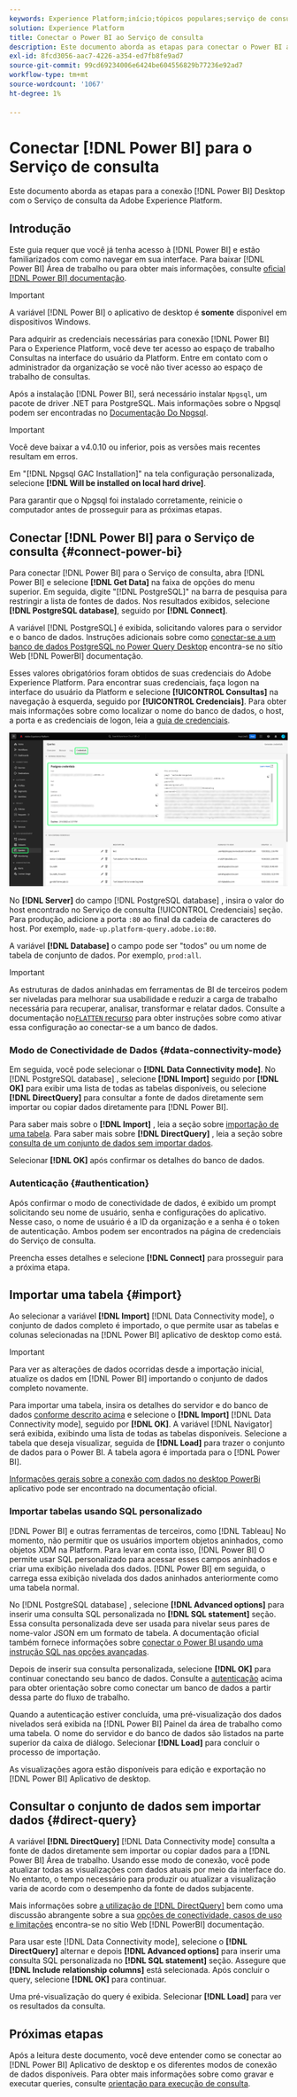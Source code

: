 ```yaml
---
keywords: Experience Platform;início;tópicos populares;serviço de consulta;serviço de consulta;Power BI;power bi;conectar ao serviço de consulta;
solution: Experience Platform
title: Conectar o Power BI ao Serviço de consulta
description: Este documento aborda as etapas para conectar o Power BI ao Serviço de consulta da Adobe Experience Platform.
exl-id: 8fcd3056-aac7-4226-a354-ed7fb8fe9ad7
source-git-commit: 99cd69234006e6424be604556829b77236e92ad7
workflow-type: tm+mt
source-wordcount: '1067'
ht-degree: 1%

---
```


# Conectar [!DNL Power BI] para o Serviço de consulta

Este documento aborda as etapas para a conexão [!DNL Power BI] Desktop com o Serviço de consulta da Adobe Experience Platform.

## Introdução

Este guia requer que você já tenha acesso à [!DNL Power BI] e estão familiarizados com como navegar em sua interface. Para baixar [!DNL Power BI] Área de trabalho ou para obter mais informações, consulte [oficial [!DNL Power BI] documentação](https://docs.microsoft.com/pt-BR/power-bi/).

>[!IMPORTANT]
>
> A variável [!DNL Power BI] o aplicativo de desktop é **somente** disponível em dispositivos Windows.

Para adquirir as credenciais necessárias para conexão [!DNL Power BI] Para o Experience Platform, você deve ter acesso ao espaço de trabalho Consultas na interface do usuário da Platform. Entre em contato com o administrador da organização se você não tiver acesso ao espaço de trabalho de consultas.

Após a instalação [!DNL Power BI], será necessário instalar `Npgsql`, um pacote de driver .NET para PostgreSQL. Mais informações sobre o Npgsql podem ser encontradas no [Documentação Do Npgsql](https://www.npgsql.org/doc/index.html).

>[!IMPORTANT]
>
>Você deve baixar a v4.0.10 ou inferior, pois as versões mais recentes resultam em erros.

Em &quot;[!DNL Npgsql GAC Installation]&quot; na tela configuração personalizada, selecione **[!DNL Will be installed on local hard drive]**.

Para garantir que o Npgsql foi instalado corretamente, reinicie o computador antes de prosseguir para as próximas etapas.

## Conectar [!DNL Power BI] para o Serviço de consulta {#connect-power-bi}

Para conectar [!DNL Power BI] para o Serviço de consulta, abra [!DNL Power BI] e selecione **[!DNL Get Data]** na faixa de opções do menu superior. Em seguida, digite &quot;[!DNL PostgreSQL]&quot; na barra de pesquisa para restringir a lista de fontes de dados. Nos resultados exibidos, selecione **[!DNL PostgreSQL database]**, seguido por **[!DNL Connect]**.

A variável [!DNL PostgreSQL] é exibida, solicitando valores para o servidor e o banco de dados. Instruções adicionais sobre como [conectar-se a um banco de dados PostgreSQL no Power Query Desktop](https://learn.microsoft.com/en-us/power-query/connectors/postgresql#connect-to-a-postgresql-database-from-power-query-desktop) encontra-se no sítio Web [!DNL PowerBI] documentação.

Esses valores obrigatórios foram obtidos de suas credenciais do Adobe Experience Platform. Para encontrar suas credenciais, faça logon na interface do usuário da Platform e selecione **[!UICONTROL Consultas]** na navegação à esquerda, seguido por **[!UICONTROL Credenciais]**. Para obter mais informações sobre como localizar o nome do banco de dados, o host, a porta e as credenciais de logon, leia a [guia de credenciais](../ui/credentials.md).

![O espaço de trabalho Experience Platform Queries com a guia Credenciais e as credenciais de Expiração são destacadas.](../images/clients/power-bi/query-service-credentials-page.png)

No **[!DNL Server]** do campo [!DNL PostgreSQL database] , insira o valor do host encontrado no Serviço de consulta [!UICONTROL Credenciais] seção. Para produção, adicione a porta `:80` ao final da cadeia de caracteres do host. Por exemplo, `made-up.platform-query.adobe.io:80`.

A variável **[!DNL Database]** o campo pode ser &quot;todos&quot; ou um nome de tabela de conjunto de dados. Por exemplo, `prod:all`.

>[!IMPORTANT]
>
>As estruturas de dados aninhadas em ferramentas de BI de terceiros podem ser niveladas para melhorar sua usabilidade e reduzir a carga de trabalho necessária para recuperar, analisar, transformar e relatar dados. Consulte a documentação no[`FLATTEN` recurso](../key-concepts/flatten-nested-data.md) para obter instruções sobre como ativar essa configuração ao conectar-se a um banco de dados.

### Modo de Conectividade de Dados {#data-connectivity-mode}

Em seguida, você pode selecionar o **[!DNL Data Connectivity mode]**. No [!DNL PostgreSQL database] , selecione **[!DNL Import]** seguido por **[!DNL OK]** para exibir uma lista de todas as tabelas disponíveis, ou selecione **[!DNL DirectQuery]** para consultar a fonte de dados diretamente sem importar ou copiar dados diretamente para [!DNL Power BI].

Para saber mais sobre o **[!DNL Import]** , leia a seção sobre [importação de uma tabela](#import). Para saber mais sobre **[!DNL DirectQuery]** , leia a seção sobre [consulta de um conjunto de dados sem importar dados](#direct-query).

Selecionar **[!DNL OK]** após confirmar os detalhes do banco de dados.

### Autenticação {#authentication}

Após confirmar o modo de conectividade de dados, é exibido um prompt solicitando seu nome de usuário, senha e configurações do aplicativo. Nesse caso, o nome de usuário é a ID da organização e a senha é o token de autenticação. Ambos podem ser encontrados na página de credenciais do Serviço de consulta.

Preencha esses detalhes e selecione **[!DNL Connect]** para prosseguir para a próxima etapa.

## Importar uma tabela {#import}

Ao selecionar a variável **[!DNL Import]** [!DNL Data Connectivity mode], o conjunto de dados completo é importado, o que permite usar as tabelas e colunas selecionadas na [!DNL Power BI] aplicativo de desktop como está.

>[!IMPORTANT]
>
>Para ver as alterações de dados ocorridas desde a importação inicial, atualize os dados em [!DNL Power BI] importando o conjunto de dados completo novamente.

Para importar uma tabela, insira os detalhes do servidor e do banco de dados [conforme descrito acima](#connect-power-bi) e selecione o **[!DNL Import]** [!DNL Data Connectivity mode], seguido por **[!DNL OK]**. A variável [!DNL Navigator] será exibida, exibindo uma lista de todas as tabelas disponíveis. Selecione a tabela que deseja visualizar, seguida de **[!DNL Load]** para trazer o conjunto de dados para o Power BI. A tabela agora é importada para o [!DNL Power BI].

[Informações gerais sobre a conexão com dados no desktop PowerBi](https://learn.microsoft.com/en-us/power-bi/connect-data/desktop-quickstart-connect-to-data#connect-to-data) aplicativo pode ser encontrado na documentação oficial.

### Importar tabelas usando SQL personalizado

[!DNL Power BI] e outras ferramentas de terceiros, como [!DNL Tableau] No momento, não permitir que os usuários importem objetos aninhados, como objetos XDM na Platform. Para levar em conta isso, [!DNL Power BI] O permite usar SQL personalizado para acessar esses campos aninhados e criar uma exibição nivelada dos dados. [!DNL Power BI] em seguida, o carrega essa exibição nivelada dos dados aninhados anteriormente como uma tabela normal.

No [!DNL PostgreSQL database] , selecione **[!DNL Advanced options]** para inserir uma consulta SQL personalizada no **[!DNL SQL statement]** seção. Essa consulta personalizada deve ser usada para nivelar seus pares de nome-valor JSON em um formato de tabela. A documentação oficial também fornece informações sobre [conectar o Power BI usando uma instrução SQL nas opções avançadas](https://learn.microsoft.com/en-us/power-query/connectors/postgresql#connect-using-advanced-options).

Depois de inserir sua consulta personalizada, selecione **[!DNL OK]** para continuar conectando seu banco de dados. Consulte a [autenticação](#authentication) acima para obter orientação sobre como conectar um banco de dados a partir dessa parte do fluxo de trabalho.

Quando a autenticação estiver concluída, uma pré-visualização dos dados nivelados será exibida na [!DNL Power BI] Painel da área de trabalho como uma tabela. O nome do servidor e do banco de dados são listados na parte superior da caixa de diálogo. Selecionar **[!DNL Load]** para concluir o processo de importação.

As visualizações agora estão disponíveis para edição e exportação no [!DNL Power BI] Aplicativo de desktop.

## Consultar o conjunto de dados sem importar dados {#direct-query}

A variável **[!DNL DirectQuery]** [!DNL Data Connectivity mode] consulta a fonte de dados diretamente sem importar ou copiar dados para a [!DNL Power BI] Área de trabalho. Usando esse modo de conexão, você pode atualizar todas as visualizações com dados atuais por meio da interface do. No entanto, o tempo necessário para produzir ou atualizar a visualização varia de acordo com o desempenho da fonte de dados subjacente.

Mais informações sobre [a utilização de [!DNL DirectQuery]](https://learn.microsoft.com/en-us/power-bi/connect-data/desktop-use-directquery) bem como uma discussão abrangente sobre a sua [opções de conectividade, casos de uso e limitações](https://learn.microsoft.com/en-us/power-bi/connect-data/desktop-directquery-about) encontra-se no sítio Web [!DNL PowerBI] documentação.

Para usar este [!DNL Data Connectivity mode], selecione o **[!DNL DirectQuery]** alternar e depois **[!DNL Advanced options]** para inserir uma consulta SQL personalizada no **[!DNL SQL statement]** seção. Assegure que **[!DNL Include relationship columns]** está selecionada. Após concluir o query, selecione **[!DNL OK]** para continuar.

Uma pré-visualização do query é exibida. Selecionar **[!DNL Load]** para ver os resultados da consulta.

## Próximas etapas

Após a leitura deste documento, você deve entender como se conectar ao [!DNL Power BI] Aplicativo de desktop e os diferentes modos de conexão de dados disponíveis. Para obter mais informações sobre como gravar e executar queries, consulte [orientação para execução de consulta](../best-practices/writing-queries.md).
